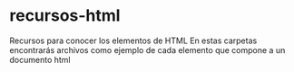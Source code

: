 # recursos-html
Recursos para conocer los elementos de HTML
En estas carpetas encontrarás archivos como ejemplo de cada elemento que compone a un documento html
